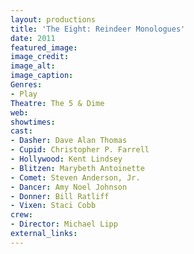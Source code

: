```yaml
---
layout: productions
title: 'The Eight: Reindeer Monologues'
date: 2011
featured_image:
image_credit:
image_alt:
image_caption:
Genres: 
- Play
Theatre: The 5 & Dime
web:
showtimes:
cast:
- Dasher: Dave Alan Thomas
- Cupid: Christopher P. Farrell
- Hollywood: Kent Lindsey
- Blitzen: Marybeth Antoinette
- Comet: Steven Anderson, Jr.
- Dancer: Amy Noel Johnson
- Donner: Bill Ratliff
- Vixen: Staci Cobb
crew:
- Director: Michael Lipp
external_links:
---
```

